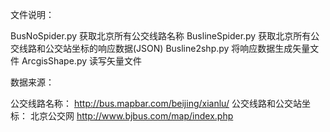 文件说明：

BusNoSpider.py 获取北京所有公交线路名称
BuslineSpider.py 获取北京所有公交线路和公交站坐标的响应数据(JSON)
Busline2shp.py 将响应数据生成矢量文件
ArcgisShape.py 读写矢量文件


数据来源：

公交线路名称：
http://bus.mapbar.com/beijing/xianlu/
公交线路和公交站坐标：
北京公交网
http://www.bjbus.com/map/index.php
